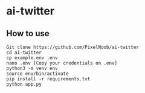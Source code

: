 # ai-twitter

## How to use
````
Git clone https://github.com/PixelNoob/ai-twitter
cd ai-twitter
cp example.env .env
nano .env [Copy your credentials on .env]
python3 -m venv env
source env/bin/activate
pip install -r requirements.txt
python app.py
````

